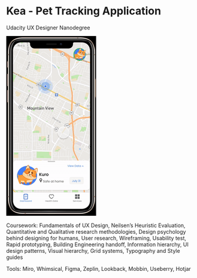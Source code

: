 # Kea - Pet Tracking Application
Udacity UX Designer Nanodegree

![](kea-finalscreencast.gif)

Coursework: Fundamentals of UX Design, Neilsen’s Heuristic Evaluation, Quantitative and Qualitative research methodologies, Design psychology behind designing for humans, User research, Wireframing, Usability test, Rapid prototyping, Building Engineering handoff, Information hierarchy, UI design patterns, Visual hierarchy, Grid systems, Typography and Style guides

Tools: Miro, Whimsical, Figma, Zeplin, Lookback, Mobbin, Useberry, Hotjar

